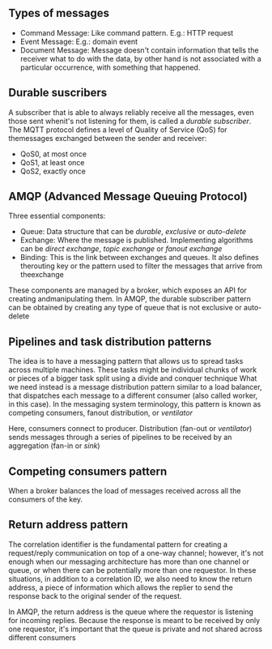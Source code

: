 ## Types of messages

- Command Message: Like command pattern. E.g.: HTTP request
- Event Message: E.g.: domain event
- Document Message: Message doesn't contain information that tells the receiver what to do with the data, by other hand is not associated with a particular occurrence, with something that happened.

## Durable suscribers

A subscriber that is able to always reliably receive all the messages, even those sent whenit's not listening for them, is called a *durable subscriber*.
The MQTT protocol defines a level of Quality of Service (QoS) for themessages exchanged between the sender and receiver:

- QoS0, at most once
- QoS1, at least once
- QoS2, exactly once


## AMQP (Advanced Message Queuing Protocol)

Three essential components:

- Queue: Data structure that can be *durable*, *exclusive* or *auto-delete*
- Exchange: Where the message is published. Implementing algorithms can be *direct exchange*, *topic exchange* or *fanout exchange*
- Binding: This is the link between exchanges and queues. It also defines therouting key or the pattern used to filter the messages that arrive from theexchange

These components are managed by a broker, which exposes an API for creating andmanipulating them.
In AMQP, the durable subscriber pattern can be obtained by creating any type of queue that is not exclusive or auto-delete


## Pipelines and task distribution patterns

The idea is to have a messaging pattern that allows us to spread tasks across multiple machines. These tasks might be individual chunks of work or pieces of a bigger task split using a divide and conquer technique
What we need instead is a message distribution pattern similar to a load balancer, that dispatches each message to a different consumer (also called worker, in this case). In the messaging system terminology, this pattern is known as competing consumers, fanout distribution, or *ventilator*

Here, consumers connect to producer.
Distribution (fan-out or *ventilator*) sends messages through a series of pipelines to be received by an aggregation (fan-in or *sink*)

## Competing consumers pattern

When a broker balances the load of messages received across all the consumers of the key. 

## Return address pattern

The correlation identifier is the fundamental pattern for creating a request/reply communication on top of a one-way channel; however, it's not enough when our messaging architecture has more than one channel or queue, or when there can be potentially more than one requestor. In these situations, in addition to a correlation ID, we also need to know the return address, a piece of information which allows the replier to send the response back to the original sender of the request.

In AMQP, the return address is the queue where the requestor is listening for incoming replies. Because the response is meant to be received by only one requestor, it's important  that the queue is private and not shared across different consumers